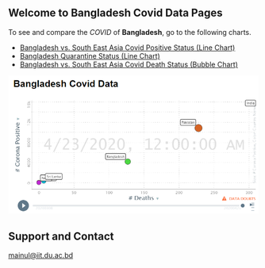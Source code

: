 ## Welcome to Bangladesh Covid Data Pages

To see and compare the _COVID_ of **Bangladesh**, go to the following charts.

- [Bangladesh vs. South East Asia Covid Positive Status (Line Chart)](https://mainulraju.github.io/covidboard/LinesSEA/)
- [Bangladesh Quarantine Status (Line Chart)](https://mainulraju.github.io/covidboard/LinesBD/)
- [Bangladesh vs. South East Asia Covid Death Status (Bubble Chart)](https://mainulraju.github.io/covidboard/BubblesSEA/)


![line](/img/FrontImage.PNG)

## Support and Contact
mainul@iit.du.ac.bd
